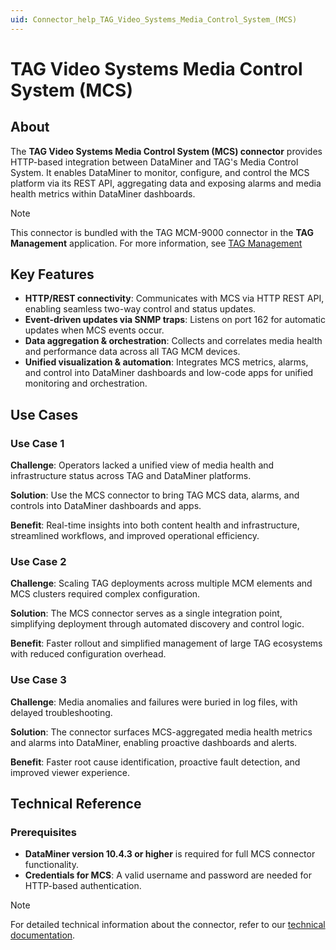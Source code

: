 ```yaml
---
uid: Connector_help_TAG_Video_Systems_Media_Control_System_(MCS)
---
```


# TAG Video Systems Media Control System (MCS)

## About

The **TAG Video Systems Media Control System (MCS) connector** provides HTTP-based integration between DataMiner and TAG's Media Control System. It enables DataMiner to monitor, configure, and control the MCS platform via its REST API, aggregating data and exposing alarms and media health metrics within DataMiner dashboards.

> [!NOTE]
> This connector is bundled with the TAG MCM-9000 connector in the **TAG Management** application. For more information, see [TAG Management](https://catalog.dataminer.services/details/0ef8f78a-beeb-4ec0-b321-e79b26b393ce)

## Key Features

- **HTTP/REST connectivity**: Communicates with MCS via HTTP REST API, enabling seamless two-way control and status updates.
- **Event-driven updates via SNMP traps**: Listens on port 162 for automatic updates when MCS events occur.
- **Data aggregation & orchestration**: Collects and correlates media health and performance data across all TAG MCM devices.
- **Unified visualization & automation**: Integrates MCS metrics, alarms, and control into DataMiner dashboards and low-code apps for unified monitoring and orchestration.

## Use Cases

### Use Case 1

**Challenge**: Operators lacked a unified view of media health and infrastructure status across TAG and DataMiner platforms.

**Solution**: Use the MCS connector to bring TAG MCS data, alarms, and controls into DataMiner dashboards and apps.

**Benefit**: Real-time insights into both content health and infrastructure, streamlined workflows, and improved operational efficiency.

### Use Case 2

**Challenge**: Scaling TAG deployments across multiple MCM elements and MCS clusters required complex configuration.

**Solution**: The MCS connector serves as a single integration point, simplifying deployment through automated discovery and control logic.

**Benefit**: Faster rollout and simplified management of large TAG ecosystems with reduced configuration overhead.

### Use Case 3

**Challenge**: Media anomalies and failures were buried in log files, with delayed troubleshooting.

**Solution**: The connector surfaces MCS-aggregated media health metrics and alarms into DataMiner, enabling proactive dashboards and alerts.

**Benefit**: Faster root cause identification, proactive fault detection, and improved viewer experience.

## Technical Reference

### Prerequisites

- **DataMiner version 10.4.3 or higher** is required for full MCS connector functionality.
- **Credentials for MCS**: A valid username and password are needed for HTTP-based authentication.

> [!NOTE]
> For detailed technical information about the connector, refer to our [technical documentation](xref:Connector_help_TAG_Video_Systems_Media_Control_System_(MCS)_Technical).
